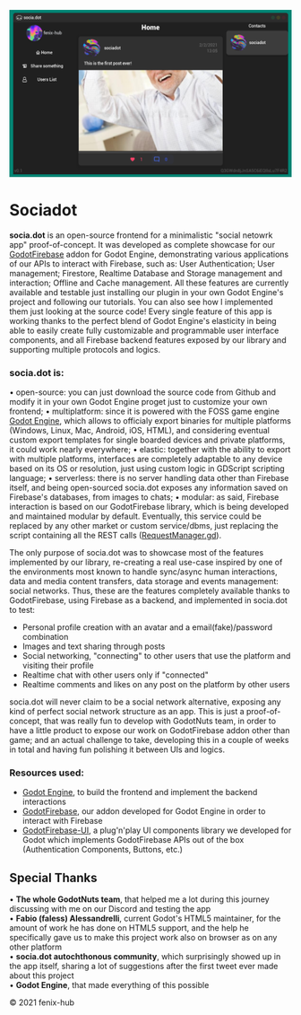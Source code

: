 ![home](./env/screenshots/home.png)

# Sociadot

**socia.dot** is an open-source frontend for a minimalistic "social netowrk app" proof-of-concept.
It was developed as complete showcase for our [GodotFirebase](https://github.com/GodotNuts/GodotFirebase) addon for Godot Engine, demonstrating various applications of our APIs to interact with Firebase, such as: User Authentication; User management; Firestore, Realtime Database and Storage management and interaction; Offline and Cache management. All these features are currently available and testable just installing our plugin in your own Godot Engine's project and following our tutorials. You can also see how I implemented them just looking at the source code!
Every single feature of this app is working thanks to the perfect blend of Godot Engine's elasticity in being able to easily create fully customizable and programmable user interface components, and all Firebase backend features exposed by our library and supporting multiple protocols and logics.

### socia.dot is:
• open-source: you can just download the source code from Github and modify it in your own Godot Engine proget just to customize your own frontend;
• multiplatform: since it is powered with the FOSS game engine [Godot Engine](https://godotengine.org/), which allows to officialy export binaries for multiple platforms (Windows, Linux, Mac, Android, iOS, HTML), and considering eventual custom export templates for single boarded devices and private platforms, it could work nearly everywhere;
• elastic: together with the ability to export with multiple platforms, interfaces are completely adaptable to any device based on its OS or resolution, just using custom logic in GDScript scripting language;
• serverless: there is no server handling data other than Firebase itself, and being open-sourced socia.dot exposes any information saved on Firebase's databases, from images to chats;
• modular: as said, Firebase interaction is based on our GodotFirebase library, which is being developed and maintained modular by default. Eventually, this service could be replaced by any other market or custom service/dbms, just replacing the script containing all the REST calls ([RequestManager.gd](https://github.com/GodotNuts/FirebaseDemo-SociaDot/blob/main/main/scripts/requests_manager.gd)).

The only purpose of socia.dot was to showcase most of the features implemented by our library, re-creating a real use-case inspired by one of the environments most known to handle sync/async human interactions, data and media content transfers, data storage and events management: social networks.
Thus, these are the features completely available thanks to GodotFirebase, using Firebase as a backend, and implemented in socia.dot to test:
- Personal profile creation with an avatar and a email(fake)/password combination
- Images and text sharing through posts
- Social networking, "connecting" to other users that use the platform and visiting their profile
- Realtime chat with other users only if "connected"
- Realtime comments and likes on any post on the platform by other users

socia.dot will never claim to be a social network alternative, exposing any kind of perfect social network structure as an app. This is just a proof-of-concept, that was really fun to develop with GodotNuts team, in order to have a little product to expose our work on GodotFirebase addon other than game; and an actual challenge to take, developing this in a couple of weeks in total and having fun polishing it between UIs and logics.

### Resources used:
- [Godot Engine](https://godotengine.org/), to build the frontend and implement the backend interactions
- [GodotFirebase](https://github.com/GodotNuts/GodotFirebase), our addon developed for Godot Engine in order to interact with Firebase
- [GodotFirebase-UI](https://github.com/GodotNuts/GodotFirebase-UI), a plug'n'play UI components library we developed for Godot which implements GodotFirebase APIs out of the box (Authentication Components, Buttons, etc.)

## Special Thanks
• **The whole GodotNuts team**, that helped me a lot during this journey discussing with me on our Discord and testing the app  
• **Fabio (faless) Alessandrelli**, current Godot's HTML5 maintainer, for the amount of work he has done on HTML5 support, and the help he specifically gave us to make this project work also on browser as on any other platform  
• **socia.dot autochthonous community**, which surprisingly showed up in the app itself, sharing a lot of suggestions after the first tweet ever made about this project  
• **Godot Engine**, that made everything of this possible  


© 2021 fenix-hub

